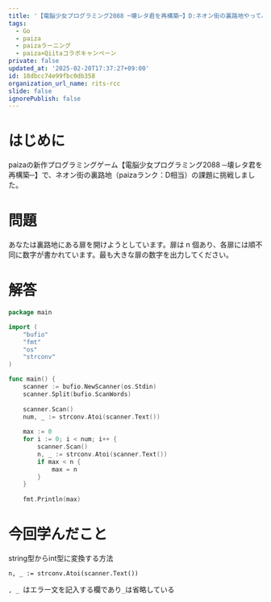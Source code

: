 ```yaml
---
title: '【電脳少女プログラミング2088 ─壊レタ君を再構築─】D:ネオン街の裏路地やってみた。'
tags:
  - Go
  - paiza
  - paizaラーニング
  - paiza×Qiitaコラボキャンペーン
private: false
updated_at: '2025-02-20T17:37:27+09:00'
id: 18dbcc74e99fbc0db358
organization_url_name: rits-rcc
slide: false
ignorePublish: false
---
```

# はじめに
paizaの新作プログラミングゲーム【電脳少女プログラミング2088 ─壊レタ君を再構築─】で、ネオン街の裏路地（paizaランク：D相当）の課題に挑戦しました。

# 問題
あなたは裏路地にある扉を開けようとしています。扉は n 個あり、各扉には順不同に数字が書かれています。最も大きな扉の数字を出力してください。

# 解答
```go
package main

import (
    "bufio"
    "fmt"
    "os"
    "strconv"
)

func main() {
    scanner := bufio.NewScanner(os.Stdin)
    scanner.Split(bufio.ScanWords)
    
    scanner.Scan()
    num, _ := strconv.Atoi(scanner.Text())
    
    max := 0
    for i := 0; i < num; i++ {
        scanner.Scan()
        n, _ := strconv.Atoi(scanner.Text())
        if max < n {
            max = n
        }
    }
    
    fmt.Println(max)
```

# 今回学んだこと
string型からint型に変換する方法
```
n, _ := strconv.Atoi(scanner.Text())
```
`, _ `はエラー文を記入する欄であり`_`は省略している
